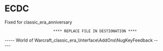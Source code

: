 # ECDC

Fixed for classic_era_anniversary


                          **** REPLACE FILE IN DESTIONATION ****
-----    World of Warcraft\_classic_era_\Interface\AddOns\NugKeyFeedback  -----


